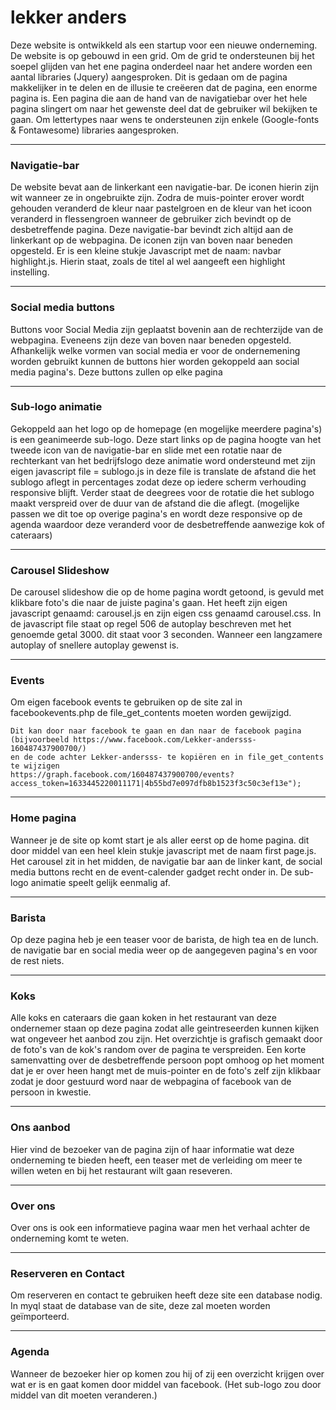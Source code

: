 # lekker anders

Deze website is ontwikkeld als een startup voor een nieuwe onderneming. De website is op gebouwd in een grid.
Om de grid te ondersteunen bij het soepel glijden van het ene pagina onderdeel naar het andere worden een aantal
libraries (Jquery) aangesproken. Dit is gedaan om de pagina makkelijker in te delen en de illusie te creëeren dat de pagina, 
een enorme pagina is. Een pagina die aan de hand van de navigatiebar over het hele pagina slingert om naar het gewenste deel dat de gebruiker wil bekijken te gaan.
Om lettertypes naar wens te ondersteunen zijn enkele (Google-fonts & Fontawesome) libraries aangesproken.


---
### Navigatie-bar

De website bevat aan de linkerkant een navigatie-bar. De iconen hierin zijn wit wanneer ze in ongebruikte zijn. Zodra de muis-pointer erover wordt gehouden veranderd de kleur naar pastelgroen en de kleur van het icoon veranderd in flessengroen wanneer de gebruiker zich bevindt op de desbetreffende pagina. Deze navigatie-bar bevindt zich altijd aan de linkerkant op de webpagina. De iconen zijn van boven naar beneden opgesteld. Er is een kleine stukje Javascript met de naam: navbar highlight.js. Hierin staat, zoals de titel al wel aangeeft een highlight instelling.

---
### Social media buttons

Buttons voor Social Media zijn geplaatst bovenin aan de rechterzijde van de webpagina. Eveneens zijn deze van boven naar 
beneden opgesteld. Afhankelijk welke vormen van social media er voor de ondernemening worden gebruikt kunnen de buttons hier worden
gekoppeld aan social media pagina's. Deze buttons zullen op elke pagina 

---
### Sub-logo animatie

Gekoppeld aan het logo op de homepage (en mogelijke meerdere pagina's) is een geanimeerde sub-logo. Deze start links op de 
pagina hoogte van het tweede icon van de navigatie-bar en slide met een rotatie naar de rechterkant van het bedrijfslogo
deze animatie word ondersteund met zijn eigen javascript file = sublogo.js in deze file is translate de afstand die het
sublogo aflegt in percentages zodat deze op iedere scherm verhouding responsive blijft. Verder staat de deegrees voor de
rotatie die het sublogo maakt verspreid over de duur van de afstand die die aflegt.
(mogelijke passen we dit toe op overige pagina's en wordt deze responsive op de agenda waardoor deze veranderd voor de 
desbetreffende aanwezige kok of cateraars)

---
### Carousel Slideshow

De carousel slideshow die op de home pagina wordt getoond, is gevuld met klikbare foto's die naar de juiste pagina's gaan.
Het heeft zijn eigen javascript genaamd: carousel.js en zijn eigen css genaamd carousel.css. In de javascript file staat
op regel 506 de autoplay beschreven met het genoemde getal 3000. dit staat voor 3 seconden. Wanneer een langzamere autoplay of 
snellere autoplay gewenst is.

---  
### Events
Om eigen facebook events te gebruiken op de site zal in facebookevents.php de file_get_contents moeten worden gewijzigd.

```
Dit kan door naar facebook te gaan en dan naar de facebook pagina
(bijvoorbeeld https://www.facebook.com/Lekker-andersss-160487437900700/)
en de code achter Lekker-andersss- te kopiëren en in file_get_contents te wijzigen
https://graph.facebook.com/160487437900700/events?access_token=1633445220011171|4b55bd7e097dfb8b1523f3c50c3ef13e");
```
---
### Home pagina

Wanneer je de site op komt start je als aller eerst op de home pagina. dit door middel van een heel klein stukje javascript
met de naam first page.js. Het carousel zit in het midden, de navigatie bar aan de linker kant, de social media buttons recht
en de event-calender gadget recht onder in. De sub-logo animatie speelt gelijk eenmalig af.

---
### Barista

Op deze pagina heb je een teaser voor de barista, de high tea en de lunch. de navigatie bar en social media weer op de
aangegeven pagina's en voor de rest niets.

---
### Koks

Alle koks en cateraars die gaan koken in het restaurant van deze ondernemer staan op deze pagina zodat alle geintreseerden
kunnen kijken wat ongeveer het aanbod zou zijn. Het overzichtje is grafisch gemaakt door de foto's van de kok's random over de
pagina te verspreiden. Een korte samenvatting over de desbetreffende persoon popt omhoog op het moment dat je er over heen
hangt met de muis-pointer en de foto's zelf zijn klikbaar zodat je door gestuurd word naar de webpagina of facebook van de 
persoon in kwestie.

---
### Ons aanbod

Hier vind de bezoeker van de pagina zijn of haar informatie wat deze onderneming te bieden heeft, een teaser met de verleiding om meer
te willen weten en bij het restaurant wilt gaan reseveren.

---
### Over ons

Over ons is ook een informatieve pagina waar men het verhaal achter de onderneming komt te weten.

---
### Reserveren en Contact
Om reserveren en contact te gebruiken heeft deze site een database nodig. 
In myql staat de database van de site, deze zal moeten worden geïmporteerd.

---
### Agenda

Wanneer de bezoeker hier op komen zou hij of zij een overzicht krijgen over wat er is en gaat komen door middel van facebook.
(Het sub-logo zou door middel van dit moeten veranderen.)
